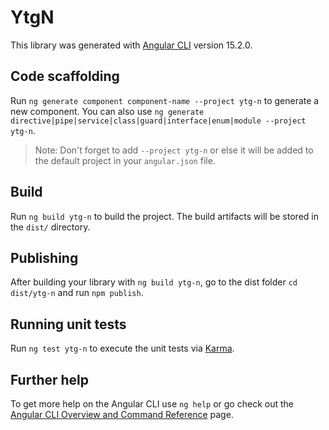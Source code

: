 # YtgN

This library was generated with [Angular CLI](https://github.com/angular/angular-cli) version 15.2.0.

## Code scaffolding

Run `ng generate component component-name --project ytg-n` to generate a new component. You can also use `ng generate directive|pipe|service|class|guard|interface|enum|module --project ytg-n`.

> Note: Don't forget to add `--project ytg-n` or else it will be added to the default project in your `angular.json` file.

## Build

Run `ng build ytg-n` to build the project. The build artifacts will be stored in the `dist/` directory.

## Publishing

After building your library with `ng build ytg-n`, go to the dist folder `cd dist/ytg-n` and run `npm publish`.

## Running unit tests

Run `ng test ytg-n` to execute the unit tests via [Karma](https://karma-runner.github.io).

## Further help

To get more help on the Angular CLI use `ng help` or go check out the [Angular CLI Overview and Command Reference](https://angular.io/cli) page.
